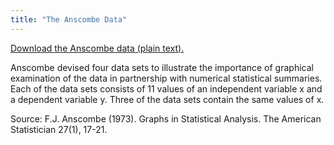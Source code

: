 ```yaml
---
title: "The Anscombe Data"
---
```


[Download the Anscombe data (plain text).](../anscombedata.txt)

Anscombe devised four data sets to illustrate the importance of graphical examination of the data in partnership with numerical statistical summaries. Each of the data sets consists of 11 values of an independent variable x and a dependent variable y. Three of the data sets contain the same values of x.

Source:  F.J. Anscombe (1973). Graphs in Statistical Analysis. The American Statistician 27(1), 17-21.